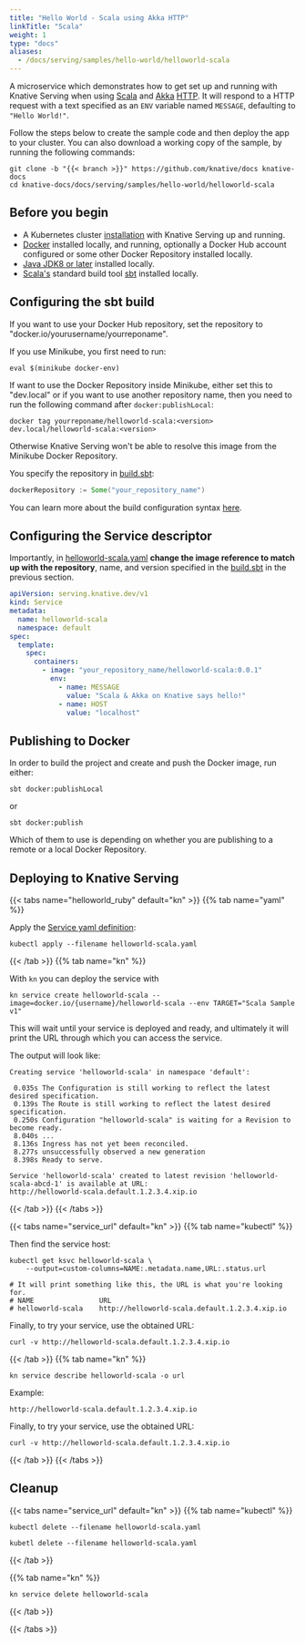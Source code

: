 ```yaml
---
title: "Hello World - Scala using Akka HTTP"
linkTitle: "Scala"
weight: 1
type: "docs"
aliases:
  - /docs/serving/samples/hello-world/helloworld-scala
---
```


A microservice which demonstrates how to get set up and running with Knative
Serving when using [Scala](https://scala-lang.org/) and [Akka](https://akka.io/)
[HTTP](https://doc.akka.io/docs/akka-http/current/). It will respond to a HTTP
request with a text specified as an `ENV` variable named `MESSAGE`, defaulting
to `"Hello World!"`.

Follow the steps below to create the sample code and then deploy the app to your
cluster. You can also download a working copy of the sample, by running the
following commands:

```shell
git clone -b "{{< branch >}}" https://github.com/knative/docs knative-docs
cd knative-docs/docs/serving/samples/hello-world/helloworld-scala
```

## Before you begin

- A Kubernetes cluster [installation](../../../../install) with
  Knative Serving up and running.
- [Docker](https://www.docker.com) installed locally, and running, optionally a
  Docker Hub account configured or some other Docker Repository installed
  locally.
- [Java JDK8 or later](https://adoptopenjdk.net/installation.html) installed
  locally.
- [Scala's](https://scala-lang.org/) standard build tool
  [sbt](https://www.scala-sbt.org/) installed locally.

## Configuring the sbt build

If you want to use your Docker Hub repository, set the repository to
"docker.io/yourusername/yourreponame".

If you use Minikube, you first need to run:

```shell
eval $(minikube docker-env)
```

If want to use the Docker Repository inside Minikube, either set this to
"dev.local" or if you want to use another repository name, then you need to run
the following command after `docker:publishLocal`:

```shell
docker tag yourreponame/helloworld-scala:<version> dev.local/helloworld-scala:<version>
```

Otherwise Knative Serving won't be able to resolve this image from the Minikube
Docker Repository.

You specify the repository in [build.sbt](./build.sbt):

```scala
dockerRepository := Some("your_repository_name")
```

You can learn more about the build configuration syntax
[here](https://www.scala-sbt.org/1.x/docs/Basic-Def.html).

## Configuring the Service descriptor

Importantly, in [helloworld-scala.yaml](./helloworld-scala.yaml) **change the
image reference to match up with the repository**, name, and version specified
in the [build.sbt](./build.sbt) in the previous section.

```yaml
apiVersion: serving.knative.dev/v1
kind: Service
metadata:
  name: helloworld-scala
  namespace: default
spec:
  template:
    spec:
      containers:
        - image: "your_repository_name/helloworld-scala:0.0.1"
          env:
            - name: MESSAGE
              value: "Scala & Akka on Knative says hello!"
            - name: HOST
              value: "localhost"
```

## Publishing to Docker

In order to build the project and create and push the Docker image, run either:

```shell
sbt docker:publishLocal
```

or

```shell
sbt docker:publish
```

Which of them to use is depending on whether you are publishing to a remote or a
local Docker Repository.

## Deploying to Knative Serving

{{< tabs name="helloworld_ruby" default="kn" >}}
{{% tab name="yaml" %}}

Apply the [Service yaml definition](./helloworld-scala.yaml):

```shell
kubectl apply --filename helloworld-scala.yaml
```

 {{< /tab >}}
 {{% tab name="kn" %}}

 With `kn` you can deploy the service with

   ```shell
   kn service create helloworld-scala --image=docker.io/{username}/helloworld-scala --env TARGET="Scala Sample v1"
   ```

   This will wait until your service is deployed and ready, and ultimately it will print the URL through which you can access the service.

   The output will look like:

   ```
   Creating service 'helloworld-scala' in namespace 'default':

    0.035s The Configuration is still working to reflect the latest desired specification.
    0.139s The Route is still working to reflect the latest desired specification.
    0.250s Configuration "helloworld-scala" is waiting for a Revision to become ready.
    8.040s ...
    8.136s Ingress has not yet been reconciled.
    8.277s unsuccessfully observed a new generation
    8.398s Ready to serve.

  Service 'helloworld-scala' created to latest revision 'helloworld-scala-abcd-1' is available at URL:
  http://helloworld-scala.default.1.2.3.4.xip.io
  ```

{{< /tab >}}
{{< /tabs >}}

{{< tabs name="service_url" default="kn" >}}
{{% tab name="kubectl" %}}

Then find the service host:

```shell
kubectl get ksvc helloworld-scala \
    --output=custom-columns=NAME:.metadata.name,URL:.status.url

# It will print something like this, the URL is what you're looking for.
# NAME                URL
# helloworld-scala    http://helloworld-scala.default.1.2.3.4.xip.io
```

Finally, to try your service, use the obtained URL:

```shell
curl -v http://helloworld-scala.default.1.2.3.4.xip.io
```

{{< /tab >}}
{{% tab name="kn" %}}

   ```shell
   kn service describe helloworld-scala -o url
   ```

   Example:

   ```shell
   http://helloworld-scala.default.1.2.3.4.xip.io
   ```

Finally, to try your service, use the obtained URL:

```shell
curl -v http://helloworld-scala.default.1.2.3.4.xip.io
```

{{< /tab >}}
{{< /tabs >}}

## Cleanup

{{< tabs name="service_url" default="kn" >}}
{{% tab name="kubectl" %}}

```shell
kubectl delete --filename helloworld-scala.yaml
```

```
kubetl delete --filename helloworld-scala.yaml
```
{{< /tab >}}

{{% tab name="kn" %}}

```shell
kn service delete helloworld-scala
```

{{< /tab >}}

{{< /tabs >}}
